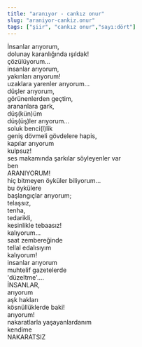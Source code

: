 ```yaml
---
title: "aranıyor - cankız onur"
slug: "araniyor-cankiz.onur"
tags: ["şiir", "cankız onur","sayı:dört"]
---
```

İnsanlar arıyorum,\
dolunay karanlığında ışıldak!\
çözülüyorum...\
insanlar arıyorum,\
yakınları arıyorum!\
uzaklara yarenler arıyorum...\
düşler arıyorum,\
görünenlerden geçtim,\
arananlara gark,\
düş(kün)üm\
düş(üş)ler arıyorum...\
soluk benci(l)lik\
geniş dövmeli gövdelere hapis,\
kapılar arıyorum\
kulpsuz!\
ses makamında şarkılar söyleyenler var\
ben\
ARANIYORUM!\
hiç bitmeyen öyküler biliyorum...\
bu öykülere\
başlangıçlar arıyorum;\
telaşsız,\
tenha,\
tedarikli,\
kesinlikle tebaasız!\
kalıyorum...\
saat zembereğinde\
tellal edalısıyım\
kalıyorum!\
insanlar arıyorum\
muhtelif gazetelerde\
'düzeltme'....\
İNSANLAR,\
arıyorum\
aşk hakları\
kösnüllüklerde baki!\
arıyorum!\
nakaratlarla yaşayanlardanım\
kendime\
NAKARATSIZ